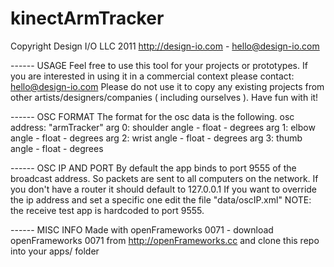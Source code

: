kinectArmTracker
================
Copyright Design I/O LLC 2011
http://design-io.com - hello@design-io.com 

------ USAGE 
Feel free to use this tool for your projects or prototypes.
If you are interested in using it in a commercial context please contact: hello@design-io.com 
Please do not use it to copy any existing projects from other artists/designers/companies ( including ourselves ). 
Have fun with it! 

------ OSC FORMAT
The format for the osc data is the following.
osc address: "armTracker" 
arg 0: shoulder angle - float - degrees
arg 1: elbow angle - float - degrees
arg 2: wrist angle - float - degrees
arg 3: thumb angle - float - degrees

------ OSC IP AND PORT
By default the app binds to port 9555 of the broadcast address. So packets are sent to all computers on the network. 
If you don't have a router it should default to 127.0.0.1 
If you want to override the ip address and set a specific one edit the file "data/oscIP.xml"
NOTE: the receive test app is hardcoded to port 9555. 

------ MISC INFO
Made with openFrameworks 0071 - download openFrameworks 0071 from http://openFrameworks.cc and clone this repo into your apps/ folder
